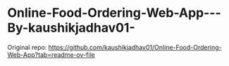 # Online-Food-Ordering-Web-App---By-kaushikjadhav01-
Original repo: https://github.com/kaushikjadhav01/Online-Food-Ordering-Web-App?tab=readme-ov-file
